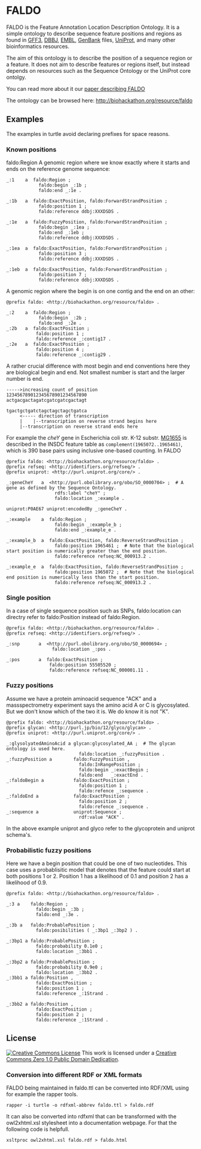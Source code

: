 FALDO
=====

FALDO is the Feature Annotation Location Description Ontology.
It is a simple ontology to describe sequence feature positions and regions as found in 
[GFF3](http://www.sequenceontology.org/gff3.shtml), [DBBJ](http://www.ddbj.nig.ac.jp),
[EMBL](http://www.embl.org), [GenBank](http://www.ncbi.nlm.nih.gov/genbank) files,
[UniProt](http://www.uniprot.org), and many other bioinformatics resources.

The aim of this ontology is to describe the position of a sequence region or a feature.
It does not aim to describe features or regions itself, but instead depends on resources
such as the Sequence Ontology or the UniProt core ontolgy.

You can read more about it our [paper describing FALDO](https://www.ncbi.nlm.nih.gov/pmc/articles/PMC4907002/)

The ontology can be browsed here: http://biohackathon.org/resource/faldo

Examples
--------

The examples in turtle avoid declaring prefixes for space reasons.

### Known positions
 faldo:Region
A genomic region where we know exactly where it starts and ends on the reference genome sequence:

```turtle
_:1    a  faldo:Region ;
            faldo:begin _:1b ;
            faldo:end _:1e .

_:1b   a  faldo:ExactPosition, faldo:ForwardStrandPosition ;
            faldo:position 1 ;
            faldo:reference ddbj:XXXDSDS .

_:1e   a  faldo:FuzzyPosition, faldo:ForwardStrandPosition ;
            faldo:begin _:1ea ;
            faldo:end _:1eb ;
            faldo:reference ddbj:XXXDSDS .

_:1ea  a  faldo:ExactPosition, faldo:ForwardStrandPosition ;
            faldo:position 3 ;
            faldo:reference ddbj:XXXDSDS .

_:1eb  a  faldo:ExactPosition, faldo:ForwardStrandPosition ;
            faldo:position 7 ;
            faldo:reference ddbj:XXXDSDS .
```

A genomic region where the begin is on one contig and the end on an other:

```turtle
@prefix faldo: <http://biohackathon.org/resource/faldo> .

_:2    a  faldo:Region ;
            faldo:begin _:2b ;
            faldo:end _:2e .
_:2b   a  faldo:ExactPosition ;
           faldo:position 1 ;
           faldo:reference _:contig17 .
_:2e   a  faldo:ExactPosition ;
           faldo:position 4 ;
           faldo:reference _:contig29 .
```

A rather crucial difference with most begin and end conventions here they are biological begin and end. 
Not smallest number is start and the larger number is end.

```
----->increasing count of position
123456789012345678901234567890
actgacgactagatcgatcgatcgactagt

tgactgctgatctagctagctagctgatca
     <----- direction of transcription 
     |    |--transcription on reverse strand begins here
     |--transcription on reverse strand ends here      
```

For example the *cheY* gene in
Escherichia coli str. K-12 substr. [MG1655](http://www.ncbi.nlm.nih.gov/nuccore/NC_000913.2)
is described in the INSDC feature table as `complement(1965072..1965461)`,
which is 390 base pairs using inclusive one-based counting. In FALDO

```turtle
@prefix faldo: <http://biohackathon.org/resource/faldo> .
@prefix refseq: <http://identifiers.org/refseq/> .
@prefix uniprot: <http://purl.uniprot.org/core/> .

_:geneCheY   a  <http://purl.obolibrary.org/obo/SO_0000704> ;  # A gene as defined by the Sequence Ontology.
                  rdfs:label "cheY" ;
                  faldo:location _:example .

uniprot:P0AE67 uniprot:encodedBy _:geneCheY .

_:example    a  faldo:Region ;
                  faldo:begin _:example_b ;
                  faldo:end _:example_e .

_:example_b  a  faldo:ExactPosition, faldo:ReverseStrandPosition ;
                  faldo:position 1965461 ;  # Note that the biological start position is numerically greater than the end position.
                  faldo:reference refseq:NC_000913.2 .

_:example_e  a  faldo:ExactPosition, faldo:ReverseStrandPosition ;
                  faldo:position 1965072 ;  # Note that the biological end position is numerically less than the start position.
                  faldo:reference refseq:NC_000913.2 .
```

### Single position

In a case of single sequence position such as SNPs, faldo:location can directry refer to faldo:Position instead of faldo:Region.

```turtle
@prefix faldo: <http://biohackathon.org/resource/faldo> .
@prefix refseq: <http://identifiers.org/refseq/> .

_:snp       a  <http://purl.obolibrary.org/obo/SO_0000694> ;
                 faldo:location _:pos .

_:pos       a  faldo:ExactPosition ;
                faldo:position 55505520 ;
                faldo:reference refseq:NC_000001.11 .
```

### Fuzzy positions

Assume we have a protein aminoacid sequence "ACK" and a massspectrometry experiment says the amino acid 
A or C is glycosylated. But we don't know which of the two it is. We do know it is not "K".


```turtle
@prefix faldo: <http://biohackathon.org/resource/faldo> .
@prefix glycan: <http://purl.jp/bio/12/glyco/glycan> .
@prefix uniprot: <http://purl.uniprot.org/core/> .

_:glysolyatedAminoAcid a glycan:glycosylated_AA ;  # The glycan ontology is used here.
                           faldo:location _:fuzzyPosition .
_:fuzzyPosition a        faldo:FuzzyPosition ,
                           faldo:InRangePosition ;
                           faldo:begin _:exactBegin ;
                           faldo:end   _:exactEnd .
_:faldoBegin a           faldo:ExactPosition ;
                           faldo:position 1 ;
                           faldo:refence _:sequence .
_:faldoEnd a             faldo:ExactPosition ;
                           faldo:position 2 ;
                           faldo:refence _:sequence .
_:sequence a             uniprot:Sequence ;
                           rdf:value "ACK" .
```
In the above example uniprot and glyco refer to the glycoprotein and uniprot schema's.

### Probabilistic fuzzy positions

Here we have a begin position that could be one of two nucleotides. This case uses
a probablisitic model that denotes that the feature could start at both positions 1 or 2. Position 1
has a likelihood of 0.1 and position 2 has a likelihood of 0.9. 

```turtle
@prefix faldo: <http://biohackathon.org/resource/faldo> .

_:3 a    faldo:Region ;
           faldo:begin _:3b ;
           faldo:end _:3e .

_:3b a   faldo:ProbablePosition ;
           faldo:posibilities ( _:3bp1 _:3bp2 ) .

_:3bp1 a faldo:ProbablePosition ;
           faldo:probability 0.1e0 ;
           faldo:location _:3bb1 .

_:3bp2 a faldo:ProbablePosition ;
           faldo:probability 0.9e0 ;
           faldo:location _:3bb2 .
_:3bb1 a faldo:Position ,
           faldo:ExactPosition ;
           faldo:position 1 ;
           faldo:reference _:1Strand .

_:3bb2 a faldo:Position ,
           faldo:ExactPosition ;
           faldo:position 2 ;
           faldo:reference _:1Strand .
```

License
-------

[![Creative Commons License](http://creativecommons.org/images/deed/nolaw.png)](http://creativecommons.org/publicdomain/zero/1.0/) This work is licensed under a [Creative Commons Zero 1.0 Public Domain Dedication](http://creativecommons.org/publicdomain/zero/1.0/).


### Conversion into different RDF or XML formats
FALDO being maintained in faldo.ttl  can be converted into RDF/XML using for example the rapper tools.

```
rapper -i turtle -o rdfxml-abbrev faldo.ttl > faldo.rdf
```

It can also be converted into rdfxml that can be transformed with the owl2xhtml.xsl stylesheet into a documentation webpage.
For that the following code is helpfull.

```
xsltproc owl2xhtml.xsl faldo.rdf > faldo.html
```

